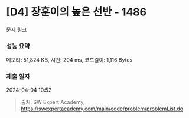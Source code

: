 # [D4] 장훈이의 높은 선반 - 1486 

[문제 링크](https://swexpertacademy.com/main/code/problem/problemDetail.do?contestProbId=AV2b7Yf6ABcBBASw) 

### 성능 요약

메모리: 51,824 KB, 시간: 204 ms, 코드길이: 1,116 Bytes

### 제출 일자

2024-04-04 10:52



> 출처: SW Expert Academy, https://swexpertacademy.com/main/code/problem/problemList.do